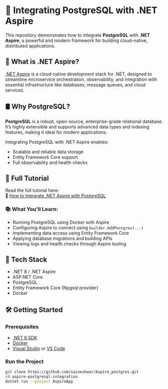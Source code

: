 # 🐘 Integrating PostgreSQL with .NET Aspire

This repository demonstrates how to integrate **PostgreSQL** with **.NET Aspire**, a powerful and modern framework for building cloud-native, distributed applications.

## 🚀 What is .NET Aspire?

[.NET Aspire](https://devblogs.microsoft.com/dotnet/introducing-dotnet-aspire/) is a cloud-native development stack for .NET, designed to streamline microservice orchestration, observability, and integration with essential infrastructure like databases, message queues, and cloud services.

## 🛢️ Why PostgreSQL?

**PostgreSQL** is a robust, open-source, enterprise-grade relational database. It’s highly extensible and supports advanced data types and indexing features, making it ideal for modern applications.

Integrating PostgreSQL with .NET Aspire enables:
- Scalable and reliable data storage
- Entity Framework Core support
- Full observability and health checks

## 📘 Full Tutorial

Read the full tutorial here:  
🔗 [How to Integrate .NET Aspire with PostgreSQL](https://tutexchange.com/how-to-integrate-net-aspire-with-postgresql/)

### 📚 What You'll Learn:
- Running PostgreSQL using Docker with Aspire
- Configuring Aspire to connect using `builder.AddPostgres(...)`
- Implementing data access using Entity Framework Core
- Applying database migrations and building APIs
- Viewing logs and health checks through Aspire tooling

## 🧰 Tech Stack

- .NET 8 / .NET Aspire
- ASP.NET Core
- PostgreSQL
- Entity Framework Core (Npgsql provider)
- Docker

## 🛠️ Getting Started

### Prerequisites

- [.NET 8 SDK](https://dotnet.microsoft.com/download)
- [Docker](https://www.docker.com/)
- [Visual Studio](https://visualstudio.microsoft.com/) or [VS Code](https://code.visualstudio.com/)

### Run the Project

```bash
git clone https://github.com/saineshwar/Aspire_postgres.git
cd aspire-postgresql-integration
dotnet run --project AspireApp
